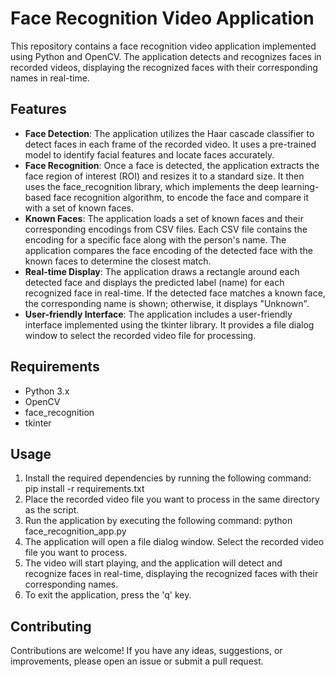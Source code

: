 # Face Recognition Video Application

This repository contains a face recognition video application implemented using Python and OpenCV. The application detects and recognizes faces in recorded videos, displaying the recognized faces with their corresponding names in real-time.

## Features
- **Face Detection**: The application utilizes the Haar cascade classifier to detect faces in each frame of the recorded video. It uses a pre-trained model to identify facial features and locate faces accurately.
- **Face Recognition**: Once a face is detected, the application extracts the face region of interest (ROI) and resizes it to a standard size. It then uses the face_recognition library, which implements the deep learning-based face recognition algorithm, to encode the face and compare it with a set of known faces.
- **Known Faces**: The application loads a set of known faces and their corresponding encodings from CSV files. Each CSV file contains the encoding for a specific face along with the person's name. The application compares the face encoding of the detected face with the known faces to determine the closest match.
- **Real-time Display**: The application draws a rectangle around each detected face and displays the predicted label (name) for each recognized face in real-time. If the detected face matches a known face, the corresponding name is shown; otherwise, it displays "Unknown".
- **User-friendly Interface**: The application includes a user-friendly interface implemented using the tkinter library. It provides a file dialog window to select the recorded video file for processing.

## Requirements
- Python 3.x
- OpenCV
- face_recognition
- tkinter

## Usage
1. Install the required dependencies by running the following command:
pip install -r requirements.txt
2. Place the recorded video file you want to process in the same directory as the script.
3. Run the application by executing the following command:
python face_recognition_app.py
4. The application will open a file dialog window. Select the recorded video file you want to process.
5. The video will start playing, and the application will detect and recognize faces in real-time, displaying the recognized faces with their corresponding names.
6. To exit the application, press the 'q' key.

## Contributing
Contributions are welcome! If you have any ideas, suggestions, or improvements, please open an issue or submit a pull request.

